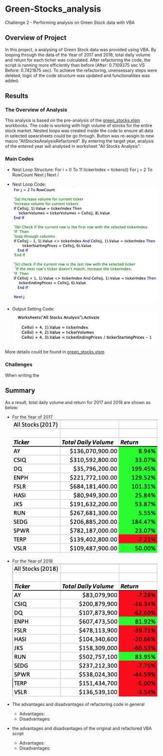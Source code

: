 # Green-Stocks_analysis
Challenge 2 - Performing analysis on Green Stock data with VBA

## Overview of Project

In this project, a analysing of Green Stock data was provided using VBA.  By looping through the data of the Year of 2017 and 2018, total daily volume and return for each ticher was culculated.  After refactoring the code, the script is running more efficiently than before (After: 0.7109375 sec VS Before: 0.7421875 sec). To achieve the refactoring, unensessary steps were deleted, logic of the code structure was updated and functionalities was added.

## Results

### The Overview of Analysis

This analysis is based on the pre-analysis of the [green_stocks.xlsm](/green_stocks.xlsm) workbooks.  The code is working with high volume of stocks for the entire stock market.  Nested loops was created inside the code to ensure all data in selected spearsheets could be go through.  Button was re-assgin to new macro "AllStocksAnalysisRefactored".  By entering the target year, analysis of the entered year will analysed in worksheet "All Stocks Analysis". 

### Main Codes

* Nest Loop Structure:
       For i = 0 To 11
            tickerIndex = tickers(i)
                    For j = 2 To RowCount
                    Next j
        Next i

* Nest Loop Code:
    ![VBA_Nest_Loop_Code](Resources/VBA_Nest_Loop_Code.png)
    
* Output Setting Code:
    ![VBA_Output](Resources/VBA_Output.png)
    
More details could be found in [green_stocks.xlsm](/green_stocks.xlsm)

### Challenges

When writing the 

## Summary

As a result, total daily volume and return for 2017 and 2018 are shown as below:

- For the Year of 2017
![VBA_Challenge_2017](Resources/VBA_Challenge_2017.png)

- For the Year of 2018
![VBA_Challenge_2018](Resources/VBA_Challenge_2018.png)


- The advantages and disadvantages of refactoring code in general
  * Advantages:
  * Disadvantages:
  
- the advantages and disadvantages of the original and refactored VBA script 
  * Advantages:
  * Disadvantages:
  
